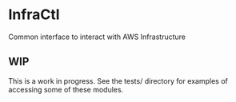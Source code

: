 # InfraCtl
Common interface to interact with AWS Infrastructure

## WIP
This is a work in progress. See the tests/ directory for examples of
accessing some of these modules.